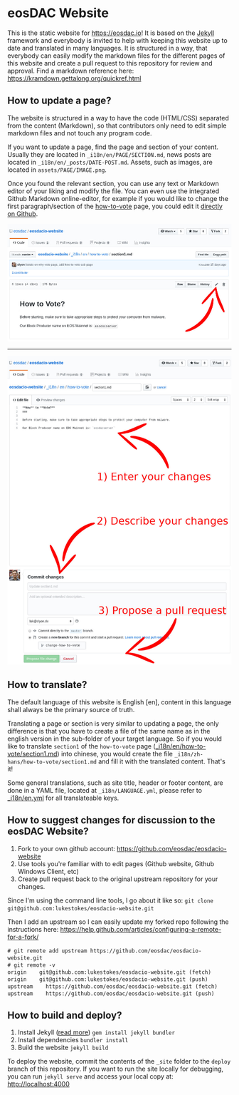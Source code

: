 # eosDAC Website
This is the static website for <https://eosdac.io>! It is based on the [Jekyll](https://jekyllrb.com/) framework and everybody is invited to help with keeping this website up to date and translated in many languages. It is structured in a way, that everybody can easily modify the markdown files for the different pages of this website and create a pull request to this repository for review and approval. Find a markdown reference here: <https://kramdown.gettalong.org/quickref.html>

## How to update a page?
The website is structured in a way to have the code (HTML/CSS) separated from the content (Markdown), so that contributors only need to edit simple markdown files and not touch any program code.

If you want to update a page, find the page and section of your content. Usually they are located in `_i18n/en/PAGE/SECTION.md`, news posts are located in `_i18n/en/_posts/DATE-POST.md`. Assets, such as images, are located in `assets/PAGE/IMAGE.png`.

Once you found the relevant section, you can use any text or Markdown editor of your liking and modify the file. You can even use the integrated Github Markdown online-editor, for example if you would like to change the first paragraph/section of the [how-to-vote](https://github.com/eosdac/eosdacio-website/blob/master/_i18n/en/how-to-vote/section1.md) page, you could edit it [directly on Github](https://github.com/eosdac/eosdacio-website/edit/master/_i18n/en/how-to-vote/section1.md).

![Find file](assets/readme/edit1.jpg)
<hr>

![Change it](assets/readme/edit2.jpg)

## How to translate?
The default language of this website is English [en], content in this language shall always be the primary source of truth.

Translating a page or section is very similar to updating a page, the only difference is that you have to create a file of the same name as in the english version in the sub-folder of your target language. So if you would like to translate `section1` of the `how-to-vote` page ([_i18n/en/how-to-vote/section1.md](https://github.com/eosdac/eosdacio-website/blob/master/_i18n/en/how-to-vote/section1.md)) into chinese, you would create the file `_i18n/zh-hans/how-to-vote/section1.md` and fill it with the translated content. That's it!

Some general translations, such as site title, header or footer content, are done in a YAML file, located at `_i18n/LANGUAGE.yml`, please refer to [_i18n/en.yml](https://github.com/eosdac/eosdacio-website/blob/master/_i18n/en.yml) for all translateable keys.

## How to suggest changes for discussion to the eosDAC Website?
 1. Fork to your own github account: https://github.com/eosdac/eosdacio-website
 2. Use tools you're familiar with to edit pages (Github website, Github Windows Client, etc)
 3. Create pull request back to the original upstream repository for your changes.

Since I'm using the command line tools, I go about it like so:
`git clone git@github.com:lukestokes/eosdacio-website.git`

Then I add an upstream so I can easily update my forked repo following the instructions here: <https://help.github.com/articles/configuring-a-remote-for-a-fork/>
```
# git remote add upstream https://github.com/eosdac/eosdacio-website.git
# git remote -v
origin    git@github.com:lukestokes/eosdacio-website.git (fetch)
origin    git@github.com:lukestokes/eosdacio-website.git (push)
upstream    https://github.com/eosdac/eosdacio-website.git (fetch)
upstream    https://github.com/eosdac/eosdacio-website.git (push)
```

## How to build and deploy?
 1. Install Jekyll ([read more](https://jekyllrb.com/docs/))
    `gem install jekyll bundler`
 2. Install dependencies
    `bundler install`
 3. Build the website
    `jekyll build`

To deploy the website, commit the contents of the `_site` folder to the `deploy` branch of this repository. If you want to run the site locally for debugging, you can run `jekyll serve` and access your local copy at: <http://localhost:4000>